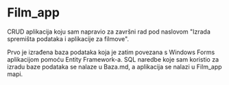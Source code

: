 # Film_app
CRUD aplikacija koju sam napravio za završni rad pod naslovom "Izrada spremišta podataka i aplikacije za filmove". 

Prvo je izrađena baza podataka koja je zatim povezana s Windows Forms aplikacijom pomoću Entity Framework-a. SQL naredbe koje sam koristio za izradu baze podataka se nalaze u Baza.md, a aplikacija se nalazi u Film_app mapi.